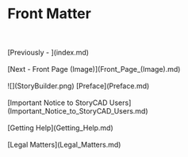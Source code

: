 # Front Matter #
 <br/>
 <br/>
[Previously - ](index.md) <br/>
 <br/>
[Next - Front Page (Image)](Front_Page_(Image).md) <br/>
 <br/>
![](StoryBuilder.png)
[Preface](Preface.md) <br/><br/>
[Important Notice to StoryCAD Users](Important_Notice_to_StoryCAD_Users.md) <br/><br/>
[Getting Help](Getting_Help.md) <br/><br/>
[Legal Matters](Legal_Matters.md) <br/><br/>
